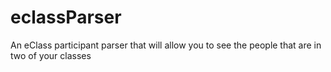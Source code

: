 # eclassParser
An eClass participant parser that will allow you to see the people that are in two of your classes 
